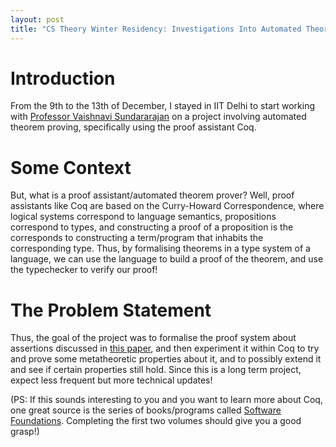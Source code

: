 ```yaml
---
layout: post
title: "CS Theory Winter Residency: Investigations Into Automated Theorem Proving and Verification"
---
```

# Introduction

From the 9th to the 13th of December, I stayed in IIT Delhi to start working with [Professor Vaishnavi Sundararajan](https://vaishs.github.io/) on a project involving automated theorem proving, specifically using the proof assistant Coq. 
# Some Context

But, what is a proof assistant/automated theorem prover? Well, proof assistants like Coq are based on the Curry-Howard Correspondence, where logical systems correspond to language semantics, propositions correspond to types, and constructing a proof of a proposition is the corresponds to constructing a term/program that inhabits the corresponding type. Thus, by formalising theorems in a type system of a language, we can use the language to build a proof of the theorem, and use the typechecker to verify our proof! 

# The Problem Statement

Thus, the goal of the project was to formalise the proof system about assertions discussed in [this paper](https://www.cmi.ac.in/~spsuresh/pdfs/csf24-techrep.pdf), and then experiment it within Coq to try and prove some metatheoretic properties about it, and to possibly extend it and see if certain properties still hold. Since this is a long term project, expect less frequent but more technical updates!

(PS: If this sounds interesting to you and you want to learn more about Coq, one great source is the series of books/programs called [Software Foundations](https://softwarefoundations.cis.upenn.edu/). Completing the first two volumes should give you a good grasp!)
